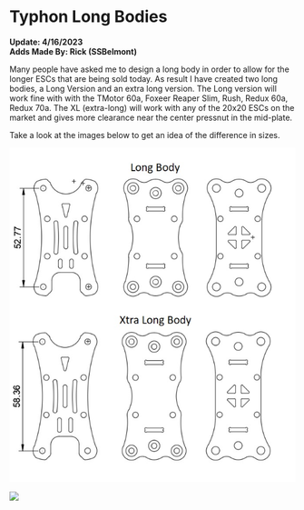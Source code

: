 # Typhon Long Bodies
**Update: 4/16/2023** <br>
**Adds Made By: Rick (SSBelmont)**

Many people have asked me to design a long body in order to allow for the longer ESCs that are being sold today.  As result I have created two long bodies, a Long Version and an extra long version.  The Long version will work fine with with the TMotor 60a, Foxeer Reaper Slim, Rush, Redux 60a, Redux 70a.  The XL (extra-long) will work with any of the 20x20 ESCs on the market and gives more clearance near the center pressnut in the mid-plate.

Take a look at the images below to get an idea of the difference in sizes.


![](/Images/Long_Body/Long%20Bodies.jpg)




<img src="https://github.com/SouthEastFPV/Typhon/blob/main/Images/T_v7_Assembly.jpg?raw=true" width="800">
